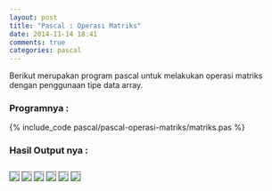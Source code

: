 ```yaml
---
layout: post
title: "Pascal : Operasi Matriks"
date: 2014-11-14 18:41
comments: true
categories: pascal
---
```


Berikut merupakan program pascal untuk melakukan operasi matriks dengan penggunaan tipe data array. 

<!--more-->

### Programnya :
{% include_code pascal/pascal-operasi-matriks/matriks.pas %}

### Hasil Output nya :

<img src="{{root_url}}/images/blog/pascal/pascal-operasi-matriks/pascal1.png" style="border:1px solid grey;margin-top:0.8em">
<img src="{{root_url}}/images/blog/pascal/pascal-operasi-matriks/pascal2.png" style="border:1px solid grey;margin-top:0.8em">
<img src="{{root_url}}/images/blog/pascal/pascal-operasi-matriks/pascal3.png" style="border:1px solid grey;margin-top:0.8em">
<img src="{{root_url}}/images/blog/pascal/pascal-operasi-matriks/pascal4.png" style="border:1px solid grey;margin-top:0.8em">
<img src="{{root_url}}/images/blog/pascal/pascal-operasi-matriks/pascal5.png" style="border:1px solid grey;margin-top:0.8em">
<img src="{{root_url}}/images/blog/pascal/pascal-operasi-matriks/pascal6.png" style="border:1px solid grey;margin-top:0.8em">

